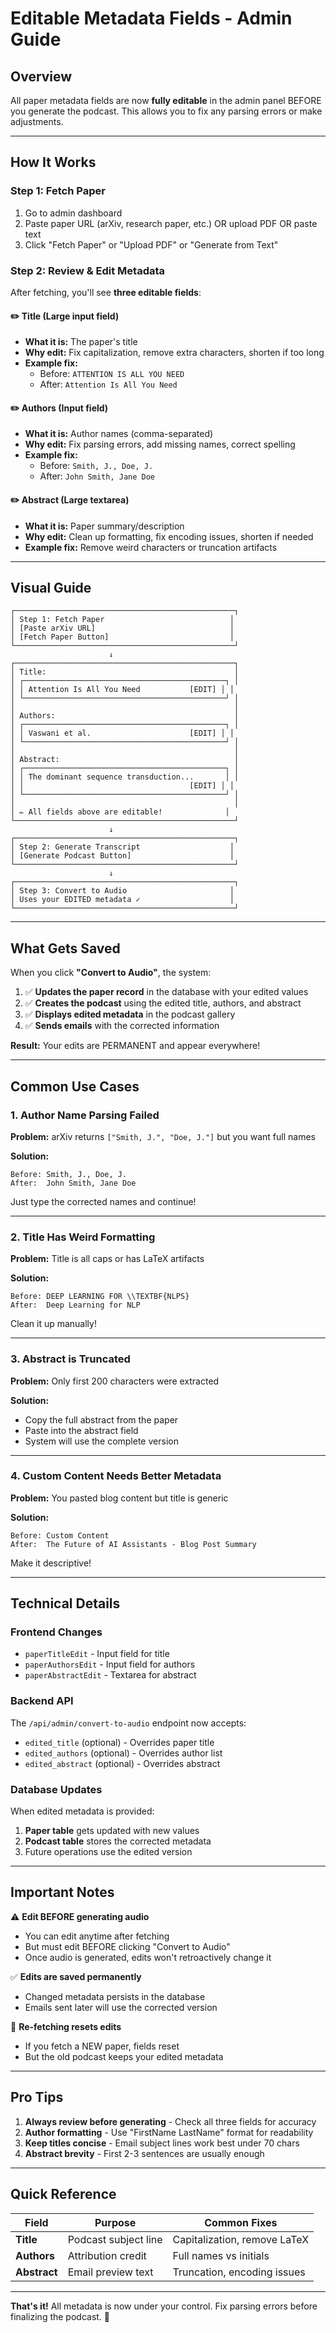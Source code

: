 # Editable Metadata Fields - Admin Guide

## Overview
All paper metadata fields are now **fully editable** in the admin panel BEFORE you generate the podcast. This allows you to fix any parsing errors or make adjustments.

---

## How It Works

### Step 1: Fetch Paper
1. Go to admin dashboard
2. Paste paper URL (arXiv, research paper, etc.) OR upload PDF OR paste text
3. Click "Fetch Paper" or "Upload PDF" or "Generate from Text"

### Step 2: Review & Edit Metadata
After fetching, you'll see **three editable fields**:

#### ✏️ Title (Large input field)
- **What it is:** The paper's title
- **Why edit:** Fix capitalization, remove extra characters, shorten if too long
- **Example fix:**
  - Before: `ATTENTION IS ALL YOU NEED`
  - After: `Attention Is All You Need`

#### ✏️ Authors (Input field)
- **What it is:** Author names (comma-separated)
- **Why edit:** Fix parsing errors, add missing names, correct spelling
- **Example fix:**
  - Before: `Smith, J., Doe, J.`
  - After: `John Smith, Jane Doe`

#### ✏️ Abstract (Large textarea)
- **What it is:** Paper summary/description
- **Why edit:** Clean up formatting, fix encoding issues, shorten if needed
- **Example fix:** Remove weird characters or truncation artifacts

---

## Visual Guide

```
┌─────────────────────────────────────────────────┐
│ Step 1: Fetch Paper                            │
│ [Paste arXiv URL]                              │
│ [Fetch Paper Button]                           │
└─────────────────────────────────────────────────┘
                      ↓
┌─────────────────────────────────────────────────┐
│ Title:                                          │
│ ┌─────────────────────────────────────────────┐ │
│ │ Attention Is All You Need           [EDIT] │ │
│ └─────────────────────────────────────────────┘ │
│                                                 │
│ Authors:                                        │
│ ┌─────────────────────────────────────────────┐ │
│ │ Vaswani et al.                      [EDIT] │ │
│ └─────────────────────────────────────────────┘ │
│                                                 │
│ Abstract:                                       │
│ ┌─────────────────────────────────────────────┐ │
│ │ The dominant sequence transduction...       │ │
│ │                                     [EDIT] │ │
│ └─────────────────────────────────────────────┘ │
│                                                 │
│ ✏️ All fields above are editable!              │
└─────────────────────────────────────────────────┘
                      ↓
┌─────────────────────────────────────────────────┐
│ Step 2: Generate Transcript                    │
│ [Generate Podcast Button]                      │
└─────────────────────────────────────────────────┘
                      ↓
┌─────────────────────────────────────────────────┐
│ Step 3: Convert to Audio                       │
│ Uses your EDITED metadata ✓                    │
└─────────────────────────────────────────────────┘
```

---

## What Gets Saved

When you click **"Convert to Audio"**, the system:

1. ✅ **Updates the paper record** in the database with your edited values
2. ✅ **Creates the podcast** using the edited title, authors, and abstract
3. ✅ **Displays edited metadata** in the podcast gallery
4. ✅ **Sends emails** with the corrected information

**Result:** Your edits are PERMANENT and appear everywhere!

---

## Common Use Cases

### 1. Author Name Parsing Failed
**Problem:** arXiv returns `["Smith, J.", "Doe, J."]` but you want full names

**Solution:**
```
Before: Smith, J., Doe, J.
After:  John Smith, Jane Doe
```
Just type the corrected names and continue!

---

### 2. Title Has Weird Formatting
**Problem:** Title is all caps or has LaTeX artifacts

**Solution:**
```
Before: DEEP LEARNING FOR \\TEXTBF{NLPS}
After:  Deep Learning for NLP
```
Clean it up manually!

---

### 3. Abstract is Truncated
**Problem:** Only first 200 characters were extracted

**Solution:**
- Copy the full abstract from the paper
- Paste into the abstract field
- System will use the complete version

---

### 4. Custom Content Needs Better Metadata
**Problem:** You pasted blog content but title is generic

**Solution:**
```
Before: Custom Content
After:  The Future of AI Assistants - Blog Post Summary
```
Make it descriptive!

---

## Technical Details

### Frontend Changes
- `paperTitleEdit` - Input field for title
- `paperAuthorsEdit` - Input field for authors
- `paperAbstractEdit` - Textarea for abstract

### Backend API
The `/api/admin/convert-to-audio` endpoint now accepts:
- `edited_title` (optional) - Overrides paper title
- `edited_authors` (optional) - Overrides author list
- `edited_abstract` (optional) - Overrides abstract

### Database Updates
When edited metadata is provided:
1. **Paper table** gets updated with new values
2. **Podcast table** stores the corrected metadata
3. Future operations use the edited version

---

## Important Notes

⚠️ **Edit BEFORE generating audio**
- You can edit anytime after fetching
- But must edit BEFORE clicking "Convert to Audio"
- Once audio is generated, edits won't retroactively change it

✅ **Edits are saved permanently**
- Changed metadata persists in the database
- Emails sent later will use the corrected version

🔄 **Re-fetching resets edits**
- If you fetch a NEW paper, fields reset
- But the old podcast keeps your edited metadata

---

## Pro Tips

1. **Always review before generating** - Check all three fields for accuracy
2. **Author formatting** - Use "FirstName LastName" format for readability
3. **Keep titles concise** - Email subject lines work best under 70 chars
4. **Abstract brevity** - First 2-3 sentences are usually enough

---

## Quick Reference

| Field | Purpose | Common Fixes |
|-------|---------|--------------|
| **Title** | Podcast subject line | Capitalization, remove LaTeX |
| **Authors** | Attribution credit | Full names vs initials |
| **Abstract** | Email preview text | Truncation, encoding issues |

---

**That's it!** All metadata is now under your control. Fix parsing errors before finalizing the podcast. 🎉
